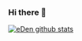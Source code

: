 ### Hi there 👋

[![eDen github stats](https://github-readme-stats.vercel.app/api?username=eDenYZ)](https://github.com/anuraghazra/github-readme-stats)
